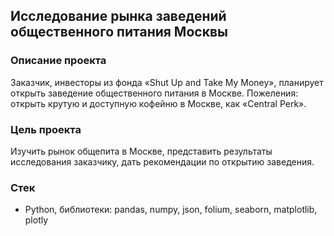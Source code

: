 ## Исследование рынка заведений общественного питания Москвы

### Описание проекта

Заказчик, инвесторы из фонда «Shut Up and Take My Money», планирует открыть заведение общественного питания в Москве.
Пожеления: открыть крутую и доступную кофейню в Москве, как «Central Perk».

### Цель проекта

Изучить рынок общепита в Москве, представить результаты исследования заказчику, дать рекомендации по открытию заведения.


### Стек

- Python, библиотеки: pandas, numpy, json, folium, seaborn, matplotlib, plotly


